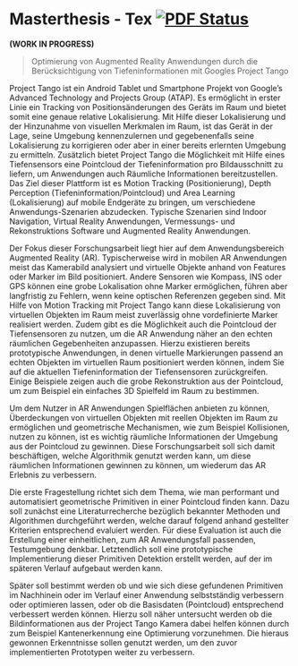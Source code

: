 # Masterthesis - Tex [![PDF Status](https://www.sharelatex.com/github/repos/stetro/masterthesis/builds/latest/badge.svg)](https://www.sharelatex.com/github/repos/stetro/masterthesis/builds/latest/output.pdf)

__(WORK IN PROGRESS)__


> Optimierung von Augmented Reality Anwendungen durch die Berücksichtigung von Tiefeninformationen mit Googles Project Tango

Project Tango ist ein Android Tablet und Smartphone Projekt von Google’s Advanced Technology and Projects Group (ATAP). Es ermöglicht in erster Linie ein Tracking von Positionsänderungen des Geräts im Raum und bietet somit eine genaue relative Lokalisierung. Mit Hilfe dieser Lokalisierung und der Hinzunahme von visuellen Merkmalen im Raum, ist das Gerät in der Lage, seine Umgebung kennenzulernen und gegebenenfalls seine Lokalisierung zu korrigieren oder aber in einer bereits erlernten Umgebung zu ermitteln. Zusätzlich bietet Project Tango die Möglichkeit mit Hilfe eines Tiefensensors eine Pointcloud der Tiefeninformation pro Bildausschnitt zu liefern, um Anwendungen auch Räumliche Informationen bereitzustellen. Das Ziel dieser Plattform ist es Motion Tracking (Positionierung), Depth Perception (Tiefeninformation/Pointcloud) und Area Learning (Lokalisierung) auf mobile Endgeräte zu bringen, um verschiedene Anwendungs-Szenarien abzudecken. Typische Szenarien sind Indoor Navigation, Virtual Reality Anwendungen, Vermessungs- und Rekonstruktions Software und Augmented Reality Anwendungen. 


Der Fokus dieser Forschungsarbeit liegt hier auf dem Anwendungsbereich Augmented Reality (AR). Typischerweise wird in mobilen AR Anwendungen meist das Kamerabild analysiert und virtuelle Objekte anhand von Features oder Marker im Bild positioniert. Andere Sensoren wie Kompass, INS oder GPS können eine grobe Lokalisation ohne Marker ermöglichen, führen aber langfristig zu Fehlern, wenn keine optischen Referenzen gegeben sind. Mit Hilfe von Motion Tracking mit Project Tango kann diese Lokalisierung von virtuellen Objekten im Raum meist zuverlässig ohne vordefinierte Marker realisiert werden. Zudem gibt es die Möglichkeit auch die Pointcloud der Tiefensensoren zu nutzen, um die AR Anwendung näher an den echten räumlichen Gegebenheiten anzupassen. Hierzu existieren bereits prototypische Anwendungen, in denen virtuelle Markierungen passend an echten Objekten im virtuellen Raum positioniert werden können, indem Sie auf die aktuellen Tiefeninformation der Tiefensensoren zurückgreifen. Einige Beispiele zeigen auch die grobe Rekonstruktion aus der Pointcloud, um zum Beispiel ein einfaches 3D Spielfeld im Raum zu bestimmen.


Um dem Nutzer in AR Anwendungen Spielflächen anbieten zu können, Überdeckungen von virtuellen Objekten mit reellen Objekten im Raum zu ermöglichen und geometrische Mechanismen, wie zum Beispiel Kollisionen, nutzen zu können, ist es wichtig räumliche Informationen der Umgebung aus der Pointcloud zu gewinnen. Diese Forschungsarbeit soll sich damit beschäftigen, welche Algorithmik genutzt werden kann, um diese räumlichen Informationen gewinnen zu können, um wiederum das AR Erlebnis zu verbessern. 


Die erste Fragestellung richtet sich dem Thema, wie man performant und automatisiert geometrische Primitiven in einer Pointcloud finden kann. Dazu soll zunächst eine Literaturrecherche bezüglich bekannter Methoden und Algorithmen durchgeführt werden, welche darauf folgend anhand gestellter Kriterien entsprechend evaluiert werden. Für diese Evaluation ist auch die Erstellung einer einheitlichen, zum AR Anwendungsfall passenden, Testumgebung denkbar. Letztendlich soll eine prototypische Implementierung dieser Primitiven Detektion erstellt werden, auf der im späteren Verlauf aufgebaut werden kann.


Später soll bestimmt werden ob und wie sich diese gefundenen Primitiven im Nachhinein oder im Verlauf einer Anwendung selbstständig verbessern oder optimieren lassen, oder ob die Basisdaten (Pointcloud) entsprechend verbessert werden können. Hierzu soll näher untersucht werden ob die Bildinformationen aus der Project Tango Kamera dabei helfen können durch zum Beispiel Kantenerkennung eine Optimierung vorzunehmen. Die hieraus gewonnen Erkenntnisse sollen genutzt werden, um den zuvor implementierten Prototypen weiter zu verbessern.
